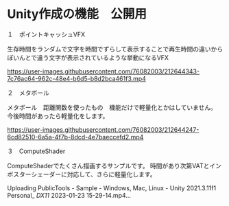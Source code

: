 # Unity作成の機能　公開用

１　ポイントキャッシュVFX

生存時間をランダムで文字を時間でずらして表示することで再生時間の違いからぽいんとで違う文字が表示されているような挙動になるVFX

https://user-images.githubusercontent.com/76082003/212644343-7c76ac64-962c-48e4-b6d5-b8d2bca461f3.mp4


２　メタボール

メタボール　距離関数を使ったもの　機能だけで軽量化とかはしていません。
今後時間があったら軽量化をします。

https://user-images.githubusercontent.com/76082003/212644247-6cd82510-6a5a-4f7b-8dcd-4e7baeccefd2.mp4

３　ComputeShader

ComputeShaderでたくさん描画するサンプルです。
時間があり次第VATとインポスターシェーダーに対応して、さらに軽量化します。

Uploading PublicTools - Sample - Windows, Mac, Linux - Unity 2021.3.11f1 Personal_ _DX11_ 2023-01-23 15-29-14.mp4…

